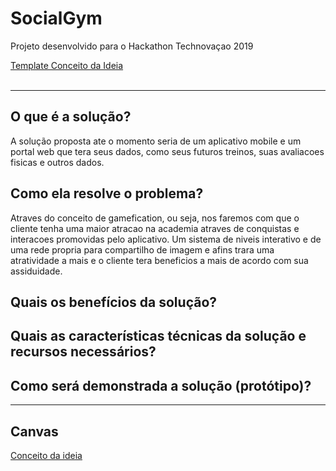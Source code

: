# SocialGym
Projeto desenvolvido para o Hackathon Technovaçao 2019

<a href="#conceptidea">Template Conceito da Ideia</a><br><br>

________________________________________________________________________________________________________________________________________

<div id="conceptidea"></div>

## O que é a solução?
  A solução proposta ate o momento seria de um aplicativo mobile e um portal web que tera seus dados, como seus futuros treinos, suas avaliacoes fisicas e outros dados.

## Como ela resolve o problema?
   Atraves do conceito de gamefication, ou seja, nos faremos com que o cliente tenha uma maior atracao na academia atraves de conquistas e interacoes promovidas pelo aplicativo. Um sistema de niveis interativo e de uma rede propria para compartilho de imagem e afins trara uma atratividade a mais e o cliente tera beneficios a mais de acordo com sua assiduidade.
   
## Quais os benefícios da solução?
   
## Quais as características técnicas da solução e recursos  necessários?

## Como será demonstrada a solução (protótipo)?

________________________________________________________________________________________________________________________________________

## Canvas

<a href="https://github.com/kono-chi-no-sada-me/SocialGym/blob/master/Social%20Gym/images/20190503_142221.jpg"> Conceito da ideia </a>
